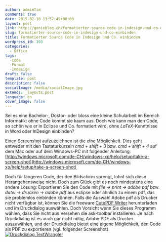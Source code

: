 ```yaml
---
author: adminTim
comments: true
date: 2015-02-10 13:57:49+00:00
layout: post
link: http://genieblog.ch/formatierter-source-code-in-indesign-und-co-einbinden/
slug: formatierter-source-code-in-indesign-und-co-einbinden
title: Formatierter Source Code in Indesign und Co. einbinden
wordpress_id: 103
categories:
  - Office
tags:
  -Code
  -Format
  -Indesign
draft: false
template: post
description: false
socialImage: /media/socialImage.jpg
extends: _layouts.post
language: en
cover_image: false
---
```


Sei es eine Bachelor-, Doktor- oder bloss eine kleine Schularbeit im Bereich Informatik: ohne Code kommt sie kaum aus. Doch wie kann man den Code, so schön wie er in Eclipse und Co. formatiert wird, ohne _LaTeX_-Kenntnisse in Word oder InDesign einbinden?

Einen Screenshot aufzuzeichnen ist die eine Möglichkeit. Dies geht entweder mit den Tastaturkürzeln _cmd + shift + 3_ bzw. _cmd + shift + 4_ auf dem Mac oder auf dem Windows-PC mit folgender Anleitung: [http://windows.microsoft.com/de-CH/windows-xp/help/setup/take-a-screen-shot](http://windows.microsoft.com/de-CH/windows-xp/help/setup/take-a-screen-shot)

Doch für längeren Code, der den Bildschirm sprengt, lohnt sich diese Herangehensweise nicht. Doch zum Glück gibt es noch mindestens eine andere Lösung: Exportieren Sie den Code mit _file -> print -> adobe pdf_ bzw. _datei -> drucken -> adobe pdf_ aus eclipse oder ähnlich zu einem pdf, das sie problemlos einbinden können. Falls die Auswahl Adobe pdf als Drucker nicht verfügbar ist, können Sie die freeware [CutePDF Writer](http://www.cutepdf.com/products/cutepdf/writer.asp) herunterladen und im Druckdialog auswählen. Doch Vorsicht wenn Sie dieses Programm wählen, dass Sie nicht aus Versehen die ask-toolbar installieren.
Je nach Druckdialog ist es auch gar nicht nötig, Adobe PDF als Drucker auszuwählen, und der Druckdialog bietet eine eigene Möglichkeit, den Code als PDF zu exportieren (vgl. folgender Screenshot).
[![Druckdialog TextWrangler](http://genieblog.ch/wp-content/uploads/2015/02/Screen-Shot-2015-02-10-at-14.51.55-300x248.png)](http://genieblog.ch/wp-content/uploads/2015/02/Screen-Shot-2015-02-10-at-14.51.55.png)
